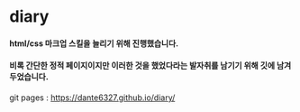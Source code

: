 # diary

#### html/css 마크업 스킬을 늘리기 위해 진행했습니다.
#### 비록 간단한 정적 페이지이지만 이러한 것을 했었다라는 발자취를 남기기 위해 깃에 남겨두었습니다.

git pages : https://dante6327.github.io/diary/
